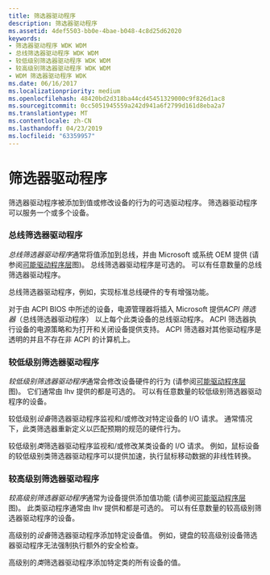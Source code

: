 ```yaml
---
title: 筛选器驱动程序
description: 筛选器驱动程序
ms.assetid: 4def5503-bb0e-4bae-b048-4c8d25d62020
keywords:
- 筛选器驱动程序 WDK WDM
- 总线筛选器驱动程序 WDK WDM
- 较低级别筛选器驱动程序 WDK WDM
- 较高级别筛选器驱动程序 WDK WDM
- WDM 筛选器驱动程序 WDK
ms.date: 06/16/2017
ms.localizationpriority: medium
ms.openlocfilehash: 48420bd2d318ba44cd45451329000c9f826d1ac8
ms.sourcegitcommit: 0cc5051945559a242d941a6f2799d161d8eba2a7
ms.translationtype: MT
ms.contentlocale: zh-CN
ms.lasthandoff: 04/23/2019
ms.locfileid: "63359957"
---
```

# <a name="filter-drivers"></a>筛选器驱动程序





筛选器驱动程序被添加到值或修改设备的行为的可选驱动程序。 筛选器驱动程序可以服务一个或多个设备。

### <a href="" id="ddk-bus-filter-drivers-kg"></a>总线筛选器驱动程序

*总线筛选器驱动程序*通常将值添加到总线，并由 Microsoft 或系统 OEM 提供 (请参阅[可能驱动程序层](types-of-wdm-drivers.md#possible-driver-layers)图)。 总线筛选器驱动程序是可选的。 可以有任意数量的总线筛选器驱动程序。

总线筛选器驱动程序，例如，实现标准总线硬件的专有增强功能。

对于由 ACPI BIOS 中所述的设备，电源管理器将插入 Microsoft 提供*ACPI 筛选器*（总线筛选器驱动程序） 以上每个此类设备的总线驱动程序。 ACPI 筛选器执行设备的电源策略和为打开和关闭设备提供支持。 ACPI 筛选器对其他驱动程序是透明的并且不存在非 ACPI 的计算机上。

### <a href="" id="ddk-lower-level-filter-drivers-kg"></a>较低级别筛选器驱动程序

*较低级别筛选器驱动程序*通常会修改设备硬件的行为 (请参阅[可能驱动程序层](types-of-wdm-drivers.md#possible-driver-layers)图)。 它们通常由 Ihv 提供的都是可选的。 可以有任意数量的较低级别筛选器驱动程序的设备。

较低级别*设备*筛选器驱动程序监视和/或修改对特定设备的 I/O 请求。 通常情况下，此类筛选器重新定义以匹配预期的规范的硬件行为。

较低级别*类*筛选器驱动程序监视和/或修改某类设备的 I/O 请求。 例如，鼠标设备的较低级别类筛选器驱动程序可以提供加速，执行鼠标移动数据的非线性转换。

### <a href="" id="ddk-upper-level-filter-drivers-kg"></a>较高级别筛选器驱动程序

*较高级别筛选器驱动程序*通常为设备提供添加值功能 (请参阅[可能驱动程序层](types-of-wdm-drivers.md#possible-driver-layers)图)。 此类驱动程序通常由 Ihv 提供和都是可选的。 可以有任意数量的较高级别筛选器驱动程序的设备。

高级别的*设备*筛选器驱动程序添加特定设备值。 例如，键盘的较高级别设备筛选器驱动程序无法强制执行额外的安全检查。

高级别的*类*筛选器驱动程序添加特定类的所有设备的值。

 

 




